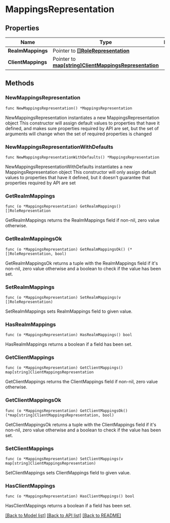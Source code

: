 # MappingsRepresentation

## Properties

Name | Type | Description | Notes
------------ | ------------- | ------------- | -------------
**RealmMappings** | Pointer to [**[]RoleRepresentation**](RoleRepresentation.md) |  | [optional] 
**ClientMappings** | Pointer to [**map[string]ClientMappingsRepresentation**](ClientMappingsRepresentation.md) |  | [optional] 

## Methods

### NewMappingsRepresentation

`func NewMappingsRepresentation() *MappingsRepresentation`

NewMappingsRepresentation instantiates a new MappingsRepresentation object
This constructor will assign default values to properties that have it defined,
and makes sure properties required by API are set, but the set of arguments
will change when the set of required properties is changed

### NewMappingsRepresentationWithDefaults

`func NewMappingsRepresentationWithDefaults() *MappingsRepresentation`

NewMappingsRepresentationWithDefaults instantiates a new MappingsRepresentation object
This constructor will only assign default values to properties that have it defined,
but it doesn't guarantee that properties required by API are set

### GetRealmMappings

`func (o *MappingsRepresentation) GetRealmMappings() []RoleRepresentation`

GetRealmMappings returns the RealmMappings field if non-nil, zero value otherwise.

### GetRealmMappingsOk

`func (o *MappingsRepresentation) GetRealmMappingsOk() (*[]RoleRepresentation, bool)`

GetRealmMappingsOk returns a tuple with the RealmMappings field if it's non-nil, zero value otherwise
and a boolean to check if the value has been set.

### SetRealmMappings

`func (o *MappingsRepresentation) SetRealmMappings(v []RoleRepresentation)`

SetRealmMappings sets RealmMappings field to given value.

### HasRealmMappings

`func (o *MappingsRepresentation) HasRealmMappings() bool`

HasRealmMappings returns a boolean if a field has been set.

### GetClientMappings

`func (o *MappingsRepresentation) GetClientMappings() map[string]ClientMappingsRepresentation`

GetClientMappings returns the ClientMappings field if non-nil, zero value otherwise.

### GetClientMappingsOk

`func (o *MappingsRepresentation) GetClientMappingsOk() (*map[string]ClientMappingsRepresentation, bool)`

GetClientMappingsOk returns a tuple with the ClientMappings field if it's non-nil, zero value otherwise
and a boolean to check if the value has been set.

### SetClientMappings

`func (o *MappingsRepresentation) SetClientMappings(v map[string]ClientMappingsRepresentation)`

SetClientMappings sets ClientMappings field to given value.

### HasClientMappings

`func (o *MappingsRepresentation) HasClientMappings() bool`

HasClientMappings returns a boolean if a field has been set.


[[Back to Model list]](../README.md#documentation-for-models) [[Back to API list]](../README.md#documentation-for-api-endpoints) [[Back to README]](../README.md)


